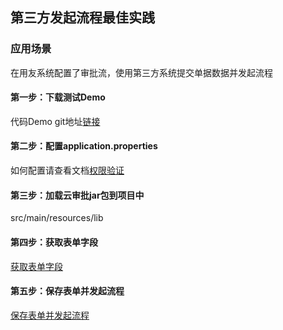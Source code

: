 ## 第三方发起流程最佳实践

### 应用场景

在用友系统配置了审批流，使用第三方系统提交单据数据并发起流程

#### 第一步：下载测试Demo

代码Demo git地址[链接](https://github.com/YYETST/cloud-approve.git)

#### 第二步：配置application.properties

如何配置请查看文档[权限验证](/mybook/cloudapprove/2-/Identity_verify.md)

#### 第三步：加载云审批jar包到项目中

src/main/resources/lib

#### 第四步：获取表单字段

[获取表单字段](/mybook/cloudapprove/9-/billparams.md)  

#### 第五步：保存表单并发起流程

[保存表单并发起流程](/mybook/cloudapprove/15-/README.md)  

